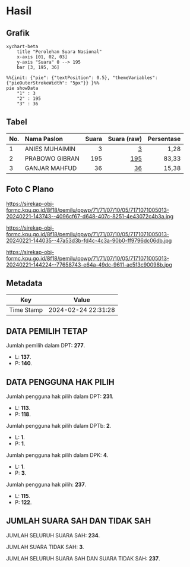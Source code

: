# Hasil

## Grafik

```mermaid
xychart-beta
    title "Perolehan Suara Nasional"
    x-axis [01, 02, 03]
    y-axis "Suara" 0 --> 195
    bar [3, 195, 36]
```

```mermaid
%%{init: {"pie": {"textPosition": 0.5}, "themeVariables": {"pieOuterStrokeWidth": "5px"}} }%%
pie showData
    "1" : 3
    "2" : 195
    "3" : 36
```

## Tabel

| No. | Nama Paslon    | Suara | Suara (raw) | Persentase |
|:--- |:-------------- | -----:| -----------:| ----------:|
| 1   | ANIES MUHAIMIN | 3     | [3][p-1]    | 1,28       |
| 2   | PRABOWO GIBRAN | 195   | [195][p-2]  | 83,33      |
| 3   | GANJAR MAHFUD  | 36    | [36][p-3]   | 15,38      |


[p-1]: https://github.com/gigit-pemilu/pemilu-2024/blob/main/pilpres/hitung-suara/sub/71-sulawesi-utara/sub/71-kota-manado/sub/07-wanea/sub/1005-ranotana-weru/sub/013-tps/sub/paslon-1.txt
[p-2]: https://github.com/gigit-pemilu/pemilu-2024/blob/main/pilpres/hitung-suara/sub/71-sulawesi-utara/sub/71-kota-manado/sub/07-wanea/sub/1005-ranotana-weru/sub/013-tps/sub/paslon-2.txt
[p-3]: https://github.com/gigit-pemilu/pemilu-2024/blob/main/pilpres/hitung-suara/sub/71-sulawesi-utara/sub/71-kota-manado/sub/07-wanea/sub/1005-ranotana-weru/sub/013-tps/sub/paslon-3.txt

## Foto C Plano

https://sirekap-obj-formc.kpu.go.id/8f18/pemilu/ppwp/71/71/07/10/05/7171071005013-20240221-143743--4096cf67-d648-407c-8251-4e43072c4b3a.jpg

https://sirekap-obj-formc.kpu.go.id/8f18/pemilu/ppwp/71/71/07/10/05/7171071005013-20240221-144035--47a53d3b-fd4c-4c3a-90b0-ff9796dc06db.jpg

https://sirekap-obj-formc.kpu.go.id/8f18/pemilu/ppwp/71/71/07/10/05/7171071005013-20240221-144224--77658743-e64a-49dc-9611-ac5f3c90098b.jpg


## Metadata

| Key        | Value               |
| ---------- | ------------------- |
| Time Stamp | 2024-02-24 22:31:28 |


## DATA PEMILIH TETAP

Jumlah pemilih dalam DPT: **277**.
 * L: **137**.
 * P: **140**.

## DATA PENGGUNA HAK PILIH

Jumlah pengguna hak pilih dalam DPT: **231**.
 * L: **113**.
 * P: **118**.

Jumlah pengguna hak pilih dalam DPTb: **2**.
 * L: **1**.
 * P: **1**.

Jumlah pengguna hak pilih dalam DPK: **4**.
 * L: **1**.
 * P: **3**.

Jumlah pengguna hak pilih: **237**.
 * L: **115**.
 * P: **122**.

## JUMLAH SUARA SAH DAN TIDAK SAH

JUMLAH SELURUH SUARA SAH: **234**.

JUMLAH SUARA TIDAK SAH: **3**.

JUMLAH SELURUH SUARA SAH DAN SUARA TIDAK SAH: **237**.


